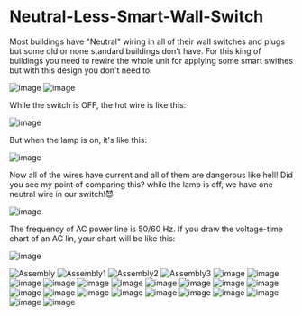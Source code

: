 # Neutral-Less-Smart-Wall-Switch

Most buildings have "Neutral" wiring in all of their wall switches and plugs but some old or none standard buildings don't have.
For this king of buildings you need to rewire the whole unit for applying some smart swithes but with this design you don't need to.


![image](https://user-images.githubusercontent.com/72464277/201483817-3e9a5f39-d4a5-481a-904d-7334874f2a06.png)
![image](https://user-images.githubusercontent.com/72464277/201483870-30e995f5-3a12-4032-83e8-75dc9b88ce2f.png)


While the switch is OFF, the hot wire is like this:


![image](https://user-images.githubusercontent.com/72464277/201484007-fffb1320-c07b-4641-88cd-bb546dc82f7f.png)


But when the lamp is on, it's like this:


![image](https://user-images.githubusercontent.com/72464277/201484073-151c5d52-e017-49d7-af5b-15b26b63fbf1.png)


Now all of the wires have current and all of them are dangerous like hell!
Did you see my point of comparing this? while the lamp is off, we have one neutral wire in our switch!😈

![image](https://user-images.githubusercontent.com/72464277/201484165-3b281cd2-fe3b-4db2-88a1-65b8305dc4af.png)


The frequency of AC power line is 50/60 Hz.
If you draw the voltage-time chart of an AC lin, your chart will be like this:


![image](https://user-images.githubusercontent.com/72464277/201484521-86a3cf8b-ee31-4a8e-add7-b9d1865d07c7.png)







![Assembly](https://user-images.githubusercontent.com/72464277/201482602-208cbb10-9aef-4506-b64e-cf4c6dacd172.png)
![Assembly1](https://user-images.githubusercontent.com/72464277/201482628-bf35b448-d1e5-4e6d-ad8c-6a6da66b11e2.png)
![Assembly2](https://user-images.githubusercontent.com/72464277/201482629-cf0e8efe-a561-4702-bf16-ddaaba4f23f5.png)
![Assembly3](https://user-images.githubusercontent.com/72464277/201482632-4f7adc86-7d0d-49a4-b610-9ff483699ef7.png)
![image](https://user-images.githubusercontent.com/72464277/201482691-ec0e07cd-ae04-45a2-acd6-a8995f873bbd.png)
![image](https://user-images.githubusercontent.com/72464277/201482737-c56571e9-3cf1-4285-a663-fc845792fdc0.png)
![image](https://user-images.githubusercontent.com/72464277/201482742-4084bf28-5482-48bd-a1a6-d5bb367135fb.png)
![image](https://user-images.githubusercontent.com/72464277/201482748-4755da0f-1f4e-4582-aac6-eb43bbec8f10.png)
![image](https://user-images.githubusercontent.com/72464277/201482752-5f35a12d-b6db-4848-aa0b-5950f613ed10.png)
![image](https://user-images.githubusercontent.com/72464277/201482755-12c7e330-c3dc-4363-81a9-68b5945b90f3.png)
![image](https://user-images.githubusercontent.com/72464277/201482770-840c25b7-eb32-44ee-a577-2bd8f8689d83.png)
![image](https://user-images.githubusercontent.com/72464277/201482776-bfc85b38-68e8-45f7-940a-a232dfd85f33.png)
![image](https://user-images.githubusercontent.com/72464277/201482780-35717e30-75fe-4e9d-875a-9bea6e09fccc.png)
![image](https://user-images.githubusercontent.com/72464277/201482774-1b004986-1cdc-4f55-8415-37d62092e0bf.png)
![image](https://user-images.githubusercontent.com/72464277/201482838-14d92937-c9e2-42ad-998e-edf246e013d0.png)
![image](https://user-images.githubusercontent.com/72464277/201483120-dc1018d4-4033-4a22-87bf-4e54aec2174c.png)
![image](https://user-images.githubusercontent.com/72464277/201482846-d3ed61f4-ee67-4e97-9a2e-53da4a62df03.png)
![image](https://user-images.githubusercontent.com/72464277/201482912-03b00ee3-9042-4871-8595-0d454ddaeb3a.png)
![image](https://user-images.githubusercontent.com/72464277/201482919-dfd7bee1-e5fc-4369-a652-469d7513c769.png)
![image](https://user-images.githubusercontent.com/72464277/201482985-6d8df0a0-75fc-4ebb-ac73-34065dede63b.png)
![image](https://user-images.githubusercontent.com/72464277/201483206-cd6f9d1f-8a46-41a3-ba0c-e2556205a307.png)
![image](https://user-images.githubusercontent.com/72464277/201483221-69a53cd0-ecae-4b17-b069-febb4c946339.png)
![image](https://user-images.githubusercontent.com/72464277/201483062-6a2ba105-455d-433b-bd91-70aa7b680984.png)
![image](https://user-images.githubusercontent.com/72464277/201483123-e6acc0fd-3105-4101-a823-b09396c52771.png)
